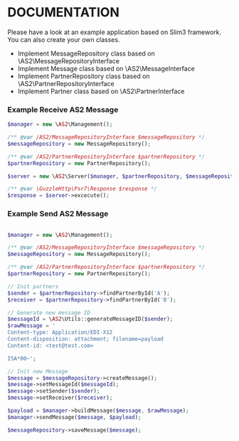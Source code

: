 # DOCUMENTATION

Please have a look at an example application based on Slim3 framework. 
You can also create your own classes.

- Implement MessageRepository class based on \AS2\MessageRepositoryInterface
- Implement Message class based on \AS2\MessageInterface
- Implement PartnerRepository class based on \AS2\PartnerRepositoryInterface
- Implement Partner class based on \AS2\PartnerInterface

### Example Receive AS2 Message
```php
$manager = new \AS2\Management();

/** @var /AS2/MessageRepositoryInterface $messageRepository */
$messageRepository = new MessageRepository();

/** @var /AS2/PartnerRepositoryInterface $partnerRepository */
$partnerRepository = new PartnerRepository();

$server = new \AS2\Server($manager, $partnerRepository, $messageRepository);

/** @var \GuzzleHttp\Psr7\Response $response */
$response = $server->excecute();
```

### Example Send AS2 Message
```php

$manager = new \AS2\Management();

/** @var /AS2/MessageRepositoryInterface $messageRepository */
$messageRepository = new MessageRepository();

/** @var /AS2/PartnerRepositoryInterface $partnerRepository */
$partnerRepository = new PartnerRepository();

// Init partners
$sender = $partnerRepository->findPartnerById('A');
$receiver = $partnerRepository->findPartnerById('B');

// Generate new message ID
$messageId = \AS2\Utils::generateMessageID($sender);
$rawMessage = '
Content-type: Application/EDI-X12
Content-disposition: attachment; filename=payload
Content-id: <test@test.com>

ISA*00~';

// Init new Message
$message = $messageRepository->createMessage();
$message->setMessageId($messageId);
$message->setSender($sender);
$message->setReceiver($receiver);

$payload = $manager->buildMessage($message, $rawMessage);
$manager->sendMessage($message, $payload);

$messageRepository->saveMessage($message);

```
